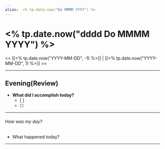 ```yaml
---
alias:  <% tp.date.now("Do MMMM YYYY") %>
---
```

# <% tp.date.now("dddd Do MMMM YYYY") %>
<< [[<% tp.date.now("YYYY-MM-DD", -1) %>]] | [[<% tp.date.now("YYYY-MM-DD", 1) %>]] >>

----
## Evening(Review)

- **What did I accomplish today?**
	- [ ]  
	- [ ]  
---

###### How was my day?
- What happened today?

---

